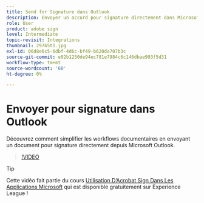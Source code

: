```yaml
---
title: Send for Signature dans Outlook
description: Envoyer un accord pour signature directement dans Microsoft Outlook
role: User
product: adobe sign
level: Intermediate
topic-revisit: Integrations
thumbnail: 29765t1.jpg
exl-id: 06d8e6c5-6dbf-4d6c-bf49-b620da707b3c
source-git-commit: e02b1250de94ec781e7984c6c146dbae993f5d31
workflow-type: tm+mt
source-wordcount: '60'
ht-degree: 0%

---
```


# Envoyer pour signature dans Outlook

Découvrez comment simplifier les workflows documentaires en envoyant un document pour signature directement depuis Microsoft Outlook.

>[!VIDEO](https://video.tv.adobe.com/v/29765t1?hidetitle=true)

>[!TIP]
>
>Cette vidéo fait partie du cours [Utilisation D’Acrobat Sign Dans Les Applications Microsoft](https://experienceleague.adobe.com/?recommended=Sign-U-1-2020.2) qui est disponible gratuitement sur Experience League !
